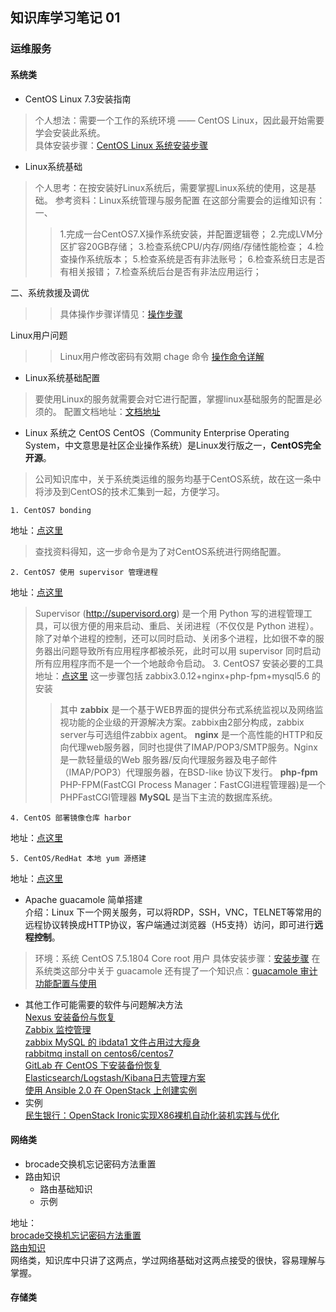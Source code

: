 ## 知识库学习笔记 01

### 运维服务

#### 系统类
- CentOS Linux 7.3安装指南  
> 个人想法：需要一个工作的系统环境 —— CentOS Linux，因此最开始需要学会安装此系统。  
具体安装步骤：[CentOS Linux 系统安装步骤](http://doc.tcloudsoft.com/pages/viewpage.action?pageId=6196228 "CentOS Linux 系统安装步骤")

- Linux系统基础  
> 个人思考：在按安装好Linux系统后，需要掌握Linux系统的使用，这是基础。
参考资料：Linux系统管理与服务配置
> 在这部分需要会的运维知识有：
一、
>>1.完成一台CentOS7.X操作系统安装，并配置逻辑卷；
2.完成LVM分区扩容20GB存储；
3.检查系统CPU/内存/网络/存储性能检查；
4.检查操作系统版本；
5.检查系统是否有非法账号；
6.检查系统日志是否有相关报错；
7.检查系统后台是否有非法应用运行；  
>
二、系统救援及调优
>>具体操作步骤详情见：[操作步骤](http://doc.tcloudsoft.com/pages/viewpage.action?pageId=6196202 "操作步骤")
>
Linux用户问题
>> Linux用户修改密码有效期 chage 命令
[操作命令详解](http://doc.tcloudsoft.com/pages/viewpage.action?pageId=11338092 "操作命令详解")

- Linux系统基础配置
> 要使用Linux的服务就需要会对它进行配置，掌握linux基础服务的配置是必须的。
配置文档地址：[文档地址](http://doc.tcloudsoft.com/pages/viewpage.action?pageId=7930272 "文档地址")

- Linux 系统之 CentOS 
CentOS（Community Enterprise Operating System，中文意思是社区企业操作系统）是Linux发行版之一，**CentOS完全开源**。
> 公司知识库中，关于系统类运维的服务均基于CentOS系统，故在这一条中将涉及到CentOS的技术汇集到一起，方便学习。

	1. CentOS7 bonding
地址：[点这里](http://doc.tcloudsoft.com/display/WiKi/centos7+bonding "点这里")
> 查找资料得知，这一步命令是为了对CentOS系统进行网络配置。

	2. CentOS7 使用 supervisor 管理进程 
地址：[点这里](http://doc.tcloudsoft.com/pages/viewpage.action?pageId=6194774 "点这里")
> Supervisor (http://supervisord.org) 是一个用 Python 写的进程管理工具，可以很方便的用来启动、重启、关闭进程（不仅仅是 Python 进程）。除了对单个进程的控制，还可以同时启动、关闭多个进程，比如很不幸的服务器出问题导致所有应用程序都被杀死，此时可以用 supervisor 同时启动所有应用程序而不是一个一个地敲命令启动。
	3. CentOS7 安装必要的工具
地址：[点这里](http://doc.tcloudsoft.com/display/WiKi/centos7.4+zabbix3.0.12+nginx+php-fpm+mysql5.6 "点这里")
> 这一步骤包括 zabbix3.0.12+nginx+php-fpm+mysql5.6 的安装
>> 其中 **zabbix** 是一个基于WEB界面的提供分布式系统监视以及网络监视功能的企业级的开源解决方案。zabbix由2部分构成，zabbix server与可选组件zabbix agent。
**nginx** 是一个高性能的HTTP和反向代理web服务器，同时也提供了IMAP/POP3/SMTP服务。Nginx是一款轻量级的Web 服务器/反向代理服务器及电子邮件（IMAP/POP3）代理服务器，在BSD-like 协议下发行。
**php-fpm** PHP-FPM(FastCGI Process Manager：FastCGI进程管理器)是一个PHPFastCGI管理器
**MySQL** 是当下主流的数据库系统。  

	4. CentOS 部署镜像仓库 harbor
地址：[点这里](http://doc.tcloudsoft.com/display/WiKi/harbor+on+centos7.4 "点这里")  

	5. CentOS/RedHat 本地 yum 源搭建 
地址：[点这里](http://doc.tcloudsoft.com/pages/viewpage.action?pageId=5144616 "点这里")


- Apache guacamole 简单搭建  
介绍：Linux 下一个网关服务，可以将RDP，SSH，VNC，TELNET等常用的远程协议转换成HTTP协议，客户端通过浏览器（H5支持）访问，即可进行**远程控制**。
> 环境：系统 CentOS 7.5.1804 Core root 用户
具体安装步骤：[安装步骤](http://doc.tcloudsoft.com/pages/viewpage.action?pageId=6194772 "安装步骤")
在系统类这部分中关于 guacamole 还有提了一个知识点：[guacamole 审计功能配置与使用](http://doc.tcloudsoft.com/pages/viewpage.action?pageId=13763448 "guacamole 审计功能配置与使用")
- 其他工作可能需要的软件与问题解决方法  
[Nexus 安装备份与恢复](http://doc.tcloudsoft.com/pages/viewpage.action?pageId=5144612 "Nexus 安装备份与恢复")  
[Zabbix 监控管理](http://doc.tcloudsoft.com/pages/viewpage.action?pageId=6197363 "Zabbix 监控管理")  
[zabbix MySQL 的 ibdata1 文件占用过大瘦身](http://doc.tcloudsoft.com/pages/viewpage.action?pageId=11075596 "zabbix MySQL 的 ibdata1 文件占用过大瘦身")  
[rabbitmq install on centos6/centos7](http://doc.tcloudsoft.com/pages/viewpage.action?pageId=6194787 "rabbitmq install on centos6/centos7")  
[GitLab 在 CentOS 下安装备份恢复](http://doc.tcloudsoft.com/pages/viewpage.action?pageId=5144602 "GitLab 在 CentOS 下安装备份恢复")  
[Elasticsearch/Logstash/Kibana日志管理方案](http://doc.tcloudsoft.com/pages/viewpage.action?pageId=5144610 "Elasticsearch/Logstash/Kibana日志管理方案")  
[使用 Ansible 2.0 在 OpenStack 上创建实例](http://doc.tcloudsoft.com/pages/viewpage.action?pageId=6194649 "使用 Ansible 2.0 在 OpenStack 上创建实例")  
- 实例  
[民生银行：OpenStack Ironic实现X86裸机自动化装机实践与优化](http://doc.tcloudsoft.com/pages/viewpage.action?pageId=6196323 "民生银行：OpenStack Ironic实现X86裸机自动化装机实践与优化")

#### 网络类
+ brocade交换机忘记密码方法重置
+ 路由知识  
    * 路由基础知识
    * 示例  
    
地址：  
[brocade交换机忘记密码方法重置](http://doc.tcloudsoft.com/pages/viewpage.action?pageId=6197080)  
[路由知识](http://doc.tcloudsoft.com/pages/viewpage.action?pageId=6196165)  
网络类，知识库中只讲了这两点，学过网络基础对这两点接受的很快，容易理解与掌握。

#### 存储类
